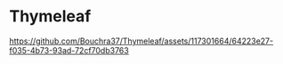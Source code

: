 # Thymeleaf
https://github.com/Bouchra37/Thymeleaf/assets/117301664/64223e27-f035-4b73-93ad-72cf70db3763
